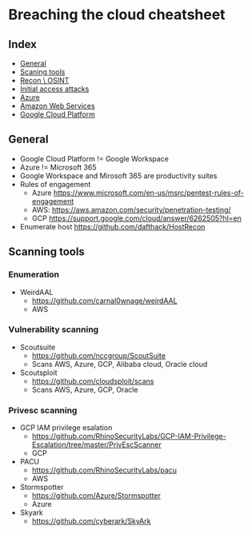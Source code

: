 # Breaching the cloud cheatsheet
## Index
* [General](#General)
* [Scaning tools](#Scanning-tools)
* [Recon \ OSINT](recon.md)
* [Initial access attacks](initial-access-attacks.md)
* [Azure](azure/readme.md)
* [Amazon Web Services](aws/readme.md)
* [Google Cloud Platform](gcb/readme.md)

## General
- Google Cloud Platform != Google Workspace
- Azure != Microsoft 365
- Google Workspace and Mirosoft 365 are productivity suites
- Rules of engagement 
  - Azure https://www.microsoft.com/en-us/msrc/pentest-rules-of-engagement
  - AWS: https://aws.amazon.com/security/penetration-testing/
  - GCP  https://support.google.com/cloud/answer/6262505?hl=en
- Enumerate host https://github.com/dafthack/HostRecon

## Scanning tools
### Enumeration
- WeirdAAL
  - https://github.com/carnal0wnage/weirdAAL
  - AWS

### Vulnerability scanning
- Scoutsuite
  - https://github.com/nccgroup/ScoutSuite
  - Scans AWS, Azure, GCP, Alibaba cloud, Oracle cloud
- Scoutsploit
  - https://github.com/cloudsploit/scans
  - Scans AWS, Azure, GCP, Oracle

### Privesc scanning
- GCP IAM privilege esalation
  - https://github.com/RhinoSecurityLabs/GCP-IAM-Privilege-Escalation/tree/master/PrivEscScanner
  - GCP
- PACU
  - https://github.com/RhinoSecurityLabs/pacu
  - AWS 
- Stormspotter
  - https://github.com/Azure/Stormspotter
  - Azure
- Skyark
  - https://github.com/cyberark/SkyArk

